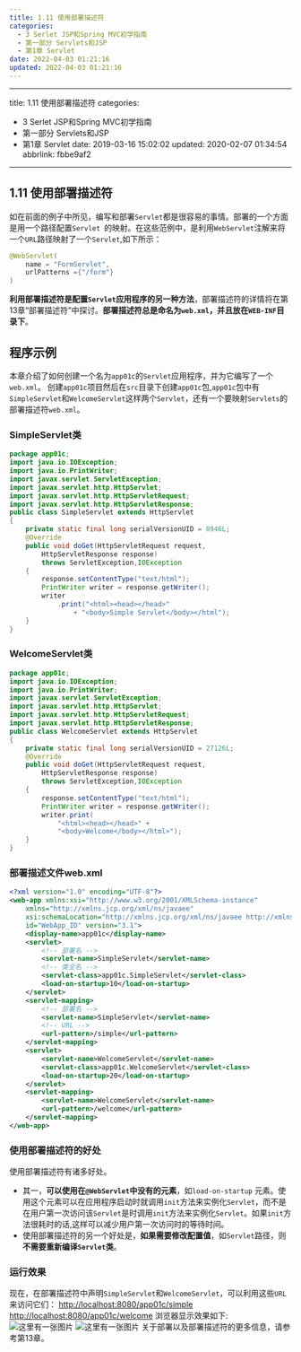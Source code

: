 ```yaml
---
title: 1.11 使用部署描述符
categories: 
  - 3 Serlet JSP和Spring MVC初学指南
  - 第一部分 Servlets和JSP
  - 第1章 Servlet
date: 2022-04-03 01:21:16
updated: 2022-04-03 01:21:16
---
```


---
title: 1.11 使用部署描述符
categories: 
  - 3 Serlet JSP和Spring MVC初学指南
  - 第一部分 Servlets和JSP
  - 第1章 Servlet
date: 2019-03-16 15:02:02
updated: 2020-02-07 01:34:54
abbrlink: fbbe9af2
---
## 1.11 使用部署描述符 ##
如在前面的例子中所见，编写和部署`Servlet`都是很容易的事情。部署的一个方面是用一个路径配置`Servlet `的映射。在这些范例中，是利用`WebServlet`注解来将一个`URL`路径映射了一个`Servlet`,如下所示：
```java
@WebServlet(
    name = "FormServlet",
    urlPatterns ={"/form"}
)
```
**利用部署描述符是配置`Servlet`应用程序的另一种方法**，部署描述符的详情将在第13章“部署描述符”中探讨。**部署描述符总是命名为`web.xml`，并且放在`WEB-INF`目录下**。
## 程序示例 ##
本章介绍了如何创建一个名为`app01c`的`Servlet`应用程序，并为它编写了一个`web.xml`。
创建`app01c`项目然后在`src`目录下创建`app01c`包,`app01c`包中有`SimpleServlet`和`WelcomeServlet`这样两个`Servlet`，还有一个要映射`Servlets`的部署描述符`web.xml`。
### SimpleServlet类 ###
```java
package app01c;
import java.io.IOException;
import java.io.PrintWriter;
import javax.servlet.ServletException;
import javax.servlet.http.HttpServlet;
import javax.servlet.http.HttpServletRequest;
import javax.servlet.http.HttpServletResponse;
public class SimpleServlet extends HttpServlet
{
    private static final long serialVersionUID = 8946L;
    @Override
    public void doGet(HttpServletRequest request,
        HttpServletResponse response)
        throws ServletException,IOException
    {
        response.setContentType("text/html");
        PrintWriter writer = response.getWriter();
        writer
            .print("<html><head></head>"
                + "<body>Simple Servlet</body></html");
    }
}
```
### WelcomeServlet类 ###
```java
package app01c;
import java.io.IOException;
import java.io.PrintWriter;
import javax.servlet.ServletException;
import javax.servlet.http.HttpServlet;
import javax.servlet.http.HttpServletRequest;
import javax.servlet.http.HttpServletResponse;
public class WelcomeServlet extends HttpServlet
{
    private static final long serialVersionUID = 27126L;
    @Override
    public void doGet(HttpServletRequest request,
        HttpServletResponse response)
        throws ServletException,IOException
    {
        response.setContentType("text/html");
        PrintWriter writer = response.getWriter();
        writer.print(
            "<html><head></head>" +
            "<body>Welcome</body></html>");
    }
}
```
### 部署描述文件web.xml ###
```xml
<?xml version="1.0" encoding="UTF-8"?>
<web-app xmlns:xsi="http://www.w3.org/2001/XMLSchema-instance"
    xmlns="http://xmlns.jcp.org/xml/ns/javaee"
    xsi:schemaLocation="http://xmlns.jcp.org/xml/ns/javaee http://xmlns.jcp.org/xml/ns/javaee/web-app_3_1.xsd"
    id="WebApp_ID" version="3.1">
    <display-name>app01c</display-name>
    <servlet>
        <!-- 部署名 -->
        <servlet-name>SimpleServlet</servlet-name>
        <!-- 类全名 -->
        <servlet-class>app01c.SimpleServlet</servlet-class>
        <load-on-startup>10</load-on-startup>
    </servlet>
    <servlet-mapping>
        <!-- 部署名 -->
        <servlet-name>SimpleServlet</servlet-name>
        <!-- URL -->
        <url-pattern>/simple</url-pattern>
    </servlet-mapping>
    <servlet>
        <servlet-name>WelcomeServlet</servlet-name>
        <servlet-class>app01c.WelcomeServlet</servlet-class>
        <load-on-startup>20</load-on-startup>
    </servlet>
    <servlet-mapping>
        <servlet-name>WelcomeServlet</servlet-name>
        <url-pattern>/welcome</url-pattern>
    </servlet-mapping>
</web-app>
```
### 使用部署描述符的好处 ###
使用部署描述符有诸多好处。
- 其一，**可以使用在`@WebServlet`中没有的元素**，如`load-on-startup` 元素。使用这个元素可以在应用程序启动时就调用`init`方法来实例化`Servlet`，而不是在用户第一次访问该`Servlet`是时调用`init`方法来实例化`Servlet`。如果`init`方法很耗时的话,这样可以减少用户第一次访问时的等待时间。
- 使用部署描述符的另一个好处是，**如果需要修改配置值**，如`Servlet`路径，则**不需要重新编译`Servlet`类**。

### 运行效果 ###
现在，在部署描述符中声明`SimpleServlet`和`WelcomeServlet`，可以利用这些`URL`来访问它们：
 [http://localhost:8080/app01c/simple](http://localhost:8080/app01c/simple)
[http://localhost:8080/app01c/welcome](http://localhost:8080/app01c/welcome)
浏览器显示效果如下:
![这里有一张图片](https://image-1257720033.cos.ap-shanghai.myqcloud.com/blog/readbooknote/ServlerJSPAndSpring%20MVCChuXueZhiNan/Chapter1/3.png)
![这里有一张图片](https://image-1257720033.cos.ap-shanghai.myqcloud.com/blog/readbooknote/ServlerJSPAndSpring%20MVCChuXueZhiNan/Chapter1/4.png)
关于部署以及部署描述符的更多信息，请参考第13章。

